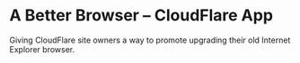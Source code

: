 # A Better Browser – CloudFlare App

Giving CloudFlare site owners a way to promote upgrading their old Internet Explorer browser.
